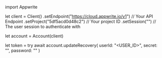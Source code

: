 import Appwrite

let client = Client()
    .setEndpoint("https://cloud.appwrite.io/v1") // Your API Endpoint
    .setProject("5df5acd0d48c2") // Your project ID
    .setSession("") // The user session to authenticate with

let account = Account(client)

let token = try await account.updateRecovery(
    userId: "<USER_ID>",
    secret: "<SECRET>",
    password: ""
)

